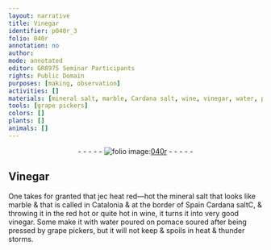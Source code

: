 ```yaml
---
layout: narrative
title: Vinegar
identifier: p040r_3
folio: 040r
annotation: no
author:
mode: annotated
editor: GR8975 Seminar Participants
rights: Public Domain
purposes: [making, observation]
activities: []
materials: [mineral salt, marble, Cardana salt, wine, vinegar, water, pomace]
tools: [grape pickers]
colors: []
plants: []
animals: []
---
```


 <div class="folio" align="center">- - - - - <a href="hhttp://gallica.bnf.fr/ark:/12148/btv1b10500001g/f85.image" target="_blank"><img src="https://cu-mkp.github.io/GR8975-edition/assets/photo-icon.png" alt="folio image: " style="display:inline-block; margin-bottom:-3px;"/>040r</a> - - - - - </div>   

## Vinegar

 
One takes for granted that jec heat red—hot the <span class="material">mineral salt</span> that looks like <span class="material">marble</span> & that is called in <span class="place">Catalonia</span> & at the border of <span class="place">Spain</span> <span class="material">Cardana salt</span>C, & throwing it in the red hot or quite hot in <span class="material">wine</span>, it turns it into very good <span class="material">vinegar</span>. Some make it with <span class="material">water</span> poured on <span class="material">pomace</span> soured after being pressed by <span class="tool">grape pickers</span>, but it will not keep & spoils in heat & thunder storms.
 